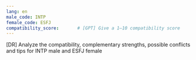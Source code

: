 ```yaml
---
lang: en
male_code: INTP
female_code: ESFJ
compatibility_score:       # [GPT] Give a 1–10 compatibility score
---
```


[DR] Analyze the compatibility, complementary strengths, possible conflicts and tips for INTP male and ESFJ female

